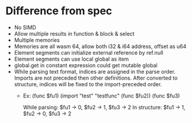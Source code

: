 # Difference from spec

* No SIMD
* Allow multiple results in function & block & select
* Multiple memories
* Memories are all wasm 64, allow both i32 & i64 address, offset as u64
* Element segments can initialize external reference by ref.null 
* Element segments can use local global as item
* global.get in constant expression could get mutable global
* While parsing text format, indices are assigned in the parse order. Imports are not preceded then other definitions. After converted to structure, indices will be fixed to the import-preceded order.
  - Ex:
    (func $fu1)
    (import "test" "testfunc" (func $fu2))
    (func $fu3)

    While parsing: $fu1 -> 0, $fu2 -> 1, $fu3 -> 2
    In structure: $fu1 -> 1, $fu2 -> 0, $fu3 -> 2
